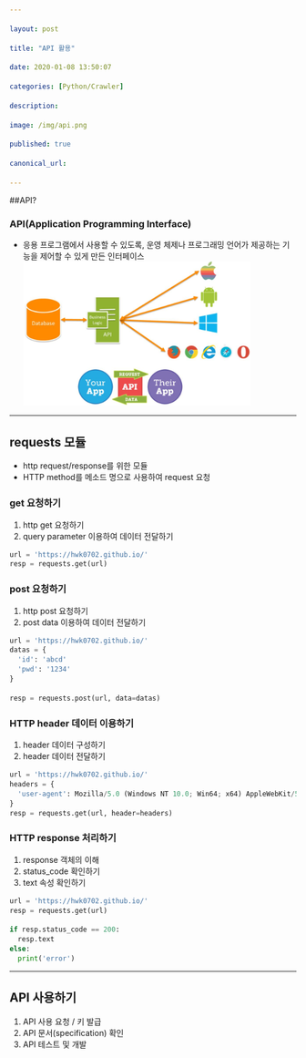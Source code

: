 ```yaml
---

layout: post

title: "API 활용"

date: 2020-01-08 13:50:07

categories: [Python/Crawler]

description:

image: /img/api.png

published: true

canonical_url:

---
```


##API?

### API(Application Programming Interface)

-	응용 프로그램에서 사용할 수 있도록, 운영 체제나 프로그래밍 언어가 제공하는 기능을 제어할 수 있게 만든 인터페이스<br> <img src="/img/API.JPG" width="400">

---

requests 모듈
-------------

-	http request/response를 위한 모듈
-	HTTP method를 메소드 명으로 사용하여 request 요청

### get 요청하기

1.	http get 요청하기
2.	query parameter 이용하여 데이터 전달하기

```python
url = 'https://hwk0702.github.io/'
resp = requests.get(url)
```

### post 요청하기

1.	http post 요청하기
2.	post data 이용하여 데이터 전달하기

```python
url = 'https://hwk0702.github.io/'
datas = {
  'id': 'abcd'
  'pwd': '1234'
}

resp = requests.post(url, data=datas)
```

### HTTP header 데이터 이용하기

1.	header 데이터 구성하기
2.	header 데이터 전달하기

```python
url = 'https://hwk0702.github.io/'
headers = {
  'user-agent': Mozilla/5.0 (Windows NT 10.0; Win64; x64) AppleWebKit/537.36 (KHTML, like Gecko) Chrome/79.0.3945.88 Safari/537.36
}
resp = requests.get(url, header=headers)
```

### HTTP response 처리하기

1.	response 객체의 이해
2.	status_code 확인하기
3.	text 속성 확인하기

```python
url = 'https://hwk0702.github.io/'
resp = requests.get(url)

if resp.status_code == 200:
  resp.text
else:
  print('error')
```

---

API 사용하기
------------

1.	API 사용 요청 / 키 발급
2.	API 문서(specification) 확인
3.	API 테스트 및 개발
